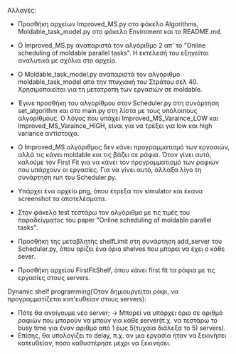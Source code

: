 Αλλαγές:
- Προσθήκη αρχείων Improved_MS.py στο φάκελο Algorithms, Moldable_task_model.py στο φάκελο Enviroment και το README.md.
- Ο Improved_MS.py αναπαριστά τον αλγόριθμο 2 απ' το "Online scheduling of moldable parallel tasks". Η εκτέλεσή του εξηγείται αναλυτικά με σχόλια στο αρχείο.
- Ο Moldable_task_model.py αναπαριστά τον αλγόριθμο moldable_task_model από την πτυχιακή του Στράτου σελ 40. Χρησιμοποιείται για τη μετατροπή των εργασιών σε moldable.
- Έγινε προσθήκη του αλγορίθμου στον Scheduler.py στη συνάρτηση set_algorithm και στο main.py στη λίστα με τους υπόλοιπους αλγορίθμους. Ο λόγος που υπάχει Improved_MS_Varaince_LOW και Improved_MS_Varaince_HIGH, είναι για να τρέξει για low και high variance αντίστοιχα.
- Ο Improved_MS αλγόριθμος δεν κάνει προγραμματισμό των εργασιών, αλλά τις κάνει moldable και τις βάζει σε ράφια. Όταν γίνει αυτό, καλούμε τον First Fit για να κάνει τον προγραμματισμό των ραφιών που υπάρχουν οι εργασίες. Για να γίνει αυτό, άλλαξα λίγο τη συνάρτηση run του Scheduler.py.
- Υπάρχει ένα αρχείο png, όπου έτρεξα τον simulator και έκανα screenshot τα αποτελέσματα.
- Στον φάκελο test τεστάρω τον αλγόριθμο με τις τιμές του παραδείγματος του paper "Online scheduling of moldable parallel tasks".

- Προσθήκη της μεταβλητής shelfLimit στη συνάρτηση add_server του Scheduler.py, όπου ορίζει ένα όριο shelves που μπορεί να έχει ο κάθε sever.
- Προσθήκη αρχείου FirstFitShelf, όπου κάνει first fit τα ράφια με τις εργασίες στους servers.


Dynamic shelf programming(Όταν δημιουργείται ράφι, να προγραμματίζεται κατ'ευθείαν στους servers):
- Πότε θα ανοίγουμε νέο server;
    -> Μπορεί να υπάρχει όριο σε αριθμό ραφιών που μπορούν να μπούν για κάθε server(π.χ. να τεστάρω το busy time για έναν αριθμό από 1 έως 5(τυχαία διάλεξα το 5) servers).
- Επίσης, θα υπολογίζει το delay, π.χ. αν μια εργασία ήταν να ξεκινήσει κατευθείαν, πόσο καθυστέρησε μέχρι να ξεκινήσει.